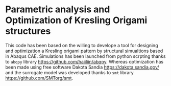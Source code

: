 # Parametric analysis and Optimization of Kresling Origami structures

This code has been based on the willing to develope a tool for designing and optimization a Kresling origami pattern by structural simualtions based in Abaqus CAE. Simulations has been launched from python scrpting thanks to `abqpy` library https://github.com/haiiliin/abqpy. Whereas optimization has been made using free software Dakota Sandia https://dakota.sandia.gov/ and the surrogate model was developed thanks to `smt` library https://github.com/SMTorg/smt.
